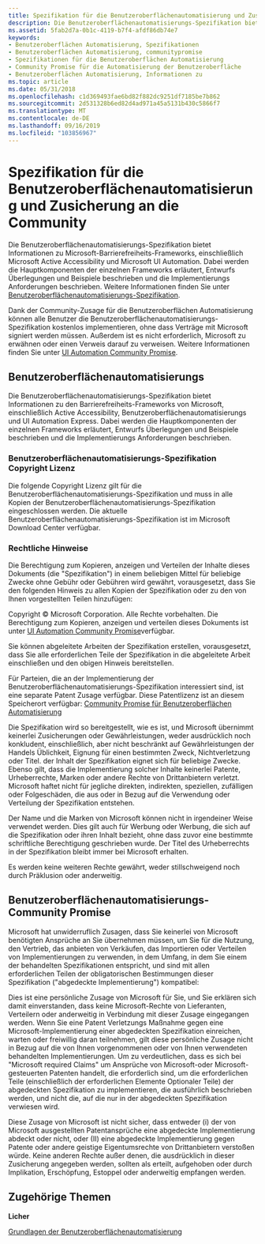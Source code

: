 ```yaml
---
title: Spezifikation für die Benutzeroberflächenautomatisierung und Zusicherung an die Community
description: Die Benutzeroberflächenautomatisierungs-Spezifikation bietet Informationen zu Microsoft-Barrierefreiheits-Frameworks, einschließlich Microsoft Active Accessibility und Microsoft UI Automation.
ms.assetid: 5fab2d7a-0b1c-4119-b7f4-afdf86db74e7
keywords:
- Benutzeroberflächen Automatisierung, Spezifikationen
- Benutzeroberflächen Automatisierung, communitypromise
- Spezifikationen für die Benutzeroberflächen Automatisierung
- Community Promise für die Automatisierung der Benutzeroberfläche
- Benutzeroberflächen Automatisierung, Informationen zu
ms.topic: article
ms.date: 05/31/2018
ms.openlocfilehash: c1d369493fae6bd82f882dc9251df7185be7b862
ms.sourcegitcommit: 2d531328b6ed82d4ad971a45a5131b430c5866f7
ms.translationtype: MT
ms.contentlocale: de-DE
ms.lasthandoff: 09/16/2019
ms.locfileid: "103856967"
---
```

# <a name="ui-automation-specification-and-community-promise"></a>Spezifikation für die Benutzeroberflächenautomatisierung und Zusicherung an die Community

Die Benutzeroberflächenautomatisierungs-Spezifikation bietet Informationen zu Microsoft-Barrierefreiheits-Frameworks, einschließlich Microsoft Active Accessibility und Microsoft UI Automation. Dabei werden die Hauptkomponenten der einzelnen Frameworks erläutert, Entwurfs Überlegungen und Beispiele beschrieben und die Implementierungs Anforderungen beschrieben. Weitere Informationen finden Sie unter [Benutzeroberflächenautomatisierungs-Spezifikation](ui-automation-specification.md).

Dank der Community-Zusage für die Benutzeroberflächen Automatisierung können alle Benutzer die Benutzeroberflächenautomatisierungs-Spezifikation kostenlos implementieren, ohne dass Verträge mit Microsoft signiert werden müssen. Außerdem ist es nicht erforderlich, Microsoft zu erwähnen oder einen Verweis darauf zu verweisen. Weitere Informationen finden Sie unter [UI Automation Community Promise](uiauto-specandcommunitypromise.md).

## <a name="ui-automation-specification"></a>Benutzeroberflächenautomatisierungs

Die Benutzeroberflächenautomatisierungs-Spezifikation bietet Informationen zu den Barrierefreiheits-Frameworks von Microsoft, einschließlich Active Accessibility, Benutzeroberflächenautomatisierungs und UI Automation Express. Dabei werden die Hauptkomponenten der einzelnen Frameworks erläutert, Entwurfs Überlegungen und Beispiele beschrieben und die Implementierungs Anforderungen beschrieben.

### <a name="ui-automation-specification-copyright-license"></a>Benutzeroberflächenautomatisierungs-Spezifikation Copyright Lizenz

Die folgende Copyright Lizenz gilt für die Benutzeroberflächenautomatisierungs-Spezifikation und muss in alle Kopien der Benutzeroberflächenautomatisierungs-Spezifikation eingeschlossen werden. Die aktuelle Benutzeroberflächenautomatisierungs-Spezifikation ist im Microsoft Download Center verfügbar.

### <a name="legal-notice"></a>Rechtliche Hinweise

Die Berechtigung zum Kopieren, anzeigen und Verteilen der Inhalte dieses Dokuments (die "Spezifikation") in einem beliebigen Mittel für beliebige Zwecke ohne Gebühr oder Gebühren wird gewährt, vorausgesetzt, dass Sie den folgenden Hinweis zu allen Kopien der Spezifikation oder zu den von Ihnen vorgestellten Teilen hinzufügen:

Copyright © Microsoft Corporation. Alle Rechte vorbehalten. Die Berechtigung zum Kopieren, anzeigen und verteilen dieses Dokuments ist unter [UI Automation Community Promise](uiauto-specandcommunitypromise.md)verfügbar.

Sie können abgeleitete Arbeiten der Spezifikation erstellen, vorausgesetzt, dass Sie alle erforderlichen Teile der Spezifikation in die abgeleitete Arbeit einschließen und den obigen Hinweis bereitstellen.

Für Parteien, die an der Implementierung der Benutzeroberflächenautomatisierungs-Spezifikation interessiert sind, ist eine separate Patent Zusage verfügbar. Diese Patentlizenz ist an diesem Speicherort verfügbar: [Community Promise für Benutzeroberflächen Automatisierung](uiauto-specandcommunitypromise.md)

Die Spezifikation wird so bereitgestellt, wie es ist, und Microsoft übernimmt keinerlei Zusicherungen oder Gewährleistungen, weder ausdrücklich noch konkludent, einschließlich, aber nicht beschränkt auf Gewährleistungen der Handels Üblichkeit, Eignung für einen bestimmten Zweck, Nichtverletzung oder Titel. der Inhalt der Spezifikation eignet sich für beliebige Zwecke. Ebenso gilt, dass die Implementierung solcher Inhalte keinerlei Patente, Urheberrechte, Marken oder andere Rechte von Drittanbietern verletzt. Microsoft haftet nicht für jegliche direkten, indirekten, speziellen, zufälligen oder Folgeschäden, die aus oder in Bezug auf die Verwendung oder Verteilung der Spezifikation entstehen.

Der Name und die Marken von Microsoft können nicht in irgendeiner Weise verwendet werden. Dies gilt auch für Werbung oder Werbung, die sich auf die Spezifikation oder ihren Inhalt bezieht, ohne dass zuvor eine bestimmte schriftliche Berechtigung geschrieben wurde. Der Titel des Urheberrechts in der Spezifikation bleibt immer bei Microsoft erhalten.

Es werden keine weiteren Rechte gewährt, weder stillschweigend noch durch Präklusion oder anderweitig.

## <a name="ui-automation-community-promise"></a>Benutzeroberflächenautomatisierungs-Community Promise

Microsoft hat unwiderruflich Zusagen, dass Sie keinerlei von Microsoft benötigten Ansprüche an Sie übernehmen müssen, um Sie für die Nutzung, den Vertrieb, das anbieten von Verkäufen, das Importieren oder Verteilen von Implementierungen zu verwenden, in dem Umfang, in dem Sie einem der behandelten Spezifikationen entspricht, und sind mit allen erforderlichen Teilen der obligatorischen Bestimmungen dieser Spezifikation ("abgedeckte Implementierung") kompatibel:

Dies ist eine persönliche Zusage von Microsoft für Sie, und Sie erklären sich damit einverstanden, dass keine Microsoft-Rechte von Lieferanten, Verteilern oder anderweitig in Verbindung mit dieser Zusage eingegangen werden. Wenn Sie eine Patent Verletzungs Maßnahme gegen eine Microsoft-Implementierung einer abgedeckten Spezifikation einreichen, warten oder freiwillig daran teilnehmen, gilt diese persönliche Zusage nicht in Bezug auf die von Ihnen vorgenommenen oder von Ihnen verwendeten behandelten Implementierungen. Um zu verdeutlichen, dass es sich bei "Microsoft required Claims" um Ansprüche von Microsoft-oder Microsoft-gesteuerten Patenten handelt, die erforderlich sind, um die erforderlichen Teile (einschließlich der erforderlichen Elemente Optionaler Teile) der abgedeckten Spezifikation zu implementieren, die ausführlich beschrieben werden, und nicht die, auf die nur in der abgedeckten Spezifikation verwiesen wird.

Diese Zusage von Microsoft ist nicht sicher, dass entweder (i) der von Microsoft ausgestellten Patentansprüche eine abgedeckte Implementierung abdeckt oder nicht, oder (II) eine abgedeckte Implementierung gegen Patente oder andere geistige Eigentumsrechte von Drittanbietern verstoßen würde. Keine anderen Rechte außer denen, die ausdrücklich in dieser Zusicherung angegeben werden, sollten als erteilt, aufgehoben oder durch Implikation, Erschöpfung, Estoppel oder anderweitig empfangen werden.

## <a name="related-topics"></a>Zugehörige Themen

<dl> <dt>

**Licher**
</dt> <dt>

[Grundlagen der Benutzeroberflächenautomatisierung](entry-uiautocore-overview.md)
</dt> </dl>

 

 




